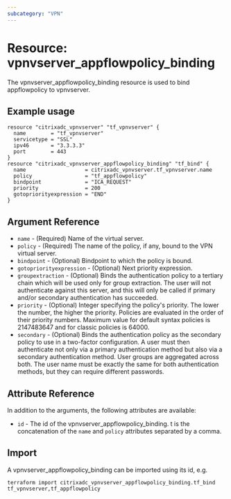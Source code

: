 ```yaml
---
subcategory: "VPN"
---
```


# Resource: vpnvserver_appflowpolicy_binding

The vpnvserver_appflowpolicy_binding resource is used to bind appflowpolicy to vpnvserver.


## Example usage

```hcl
resource "citrixadc_vpnvserver" "tf_vpnvserver" {
  name        = "tf_vpnvserver"
  servicetype = "SSL"
  ipv46       = "3.3.3.3"
  port        = 443
}
resource "citrixadc_vpnvserver_appflowpolicy_binding" "tf_bind" {
  name                   = citrixadc_vpnvserver.tf_vpnvserver.name
  policy                 = "tf_appflowpolicy"
  bindpoint              = "ICA_REQUEST"
  priority               = 200
  gotopriorityexpression = "END"
}
```


## Argument Reference

* `name` - (Required) Name of the virtual server.
* `policy` - (Required) The name of the policy, if any, bound to the VPN virtual server.
* `bindpoint` - (Optional) Bindpoint to which the policy is bound.
* `gotopriorityexpression` - (Optional) Next priority expression.
* `groupextraction` - (Optional) Binds the authentication policy to a tertiary chain which will be used only for group extraction.  The user will not authenticate against this server, and this will only be called if primary and/or secondary authentication has succeeded.
* `priority` - (Optional) Integer specifying the policy's priority. The lower the number, the higher the priority. Policies are evaluated in the order of their priority numbers. Maximum value for default syntax policies is 2147483647 and for classic policies is 64000.
* `secondary` - (Optional) Binds the authentication policy as the secondary policy to use in a two-factor configuration. A user must then authenticate not only via a primary authentication method but also via a secondary authentication method. User groups are aggregated across both. The user name must be exactly the same for both authentication methods, but they can require different passwords.


## Attribute Reference

In addition to the arguments, the following attributes are available:

* `id` - The id of the vpnvserver_appflowpolicy_binding. t is the concatenation of the `name` and `policy` attributes separated by a comma.


## Import

A vpnvserver_appflowpolicy_binding can be imported using its id, e.g.

```shell
terraform import citrixadc_vpnvserver_appflowpolicy_binding.tf_bind tf_vpnvserver,tf_appflowpolicy
```
